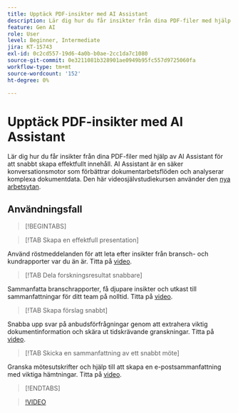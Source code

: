 ```yaml
---
title: Upptäck PDF-insikter med AI Assistant
description: Lär dig hur du får insikter från dina PDF-filer med hjälp av AI-assistenten
feature: Gen AI
role: User
level: Beginner, Intermediate
jira: KT-15743
exl-id: 0c2cd557-19d6-4a0b-b0ae-2cc1da7c1080
source-git-commit: 0e3211081b328901ae0949b95fc557d9725060fa
workflow-type: tm+mt
source-wordcount: '152'
ht-degree: 0%

---
```


# Upptäck PDF-insikter med AI Assistant

Lär dig hur du får insikter från dina PDF-filer med hjälp av AI Assistant för att snabbt skapa effektfullt innehåll. AI Assistant är en säker konversationsmotor som förbättrar dokumentarbetsflöden och analyserar komplexa dokumentdata. Den här videosjälvstudiekursen använder den [nya arbetsytan](new-workspace.md).

## Användningsfall

>[!BEGINTABS]

>[!TAB Skapa en effektfull presentation]

Använd röstmeddelanden för att leta efter insikter från bransch- och kundrapporter var du än är. Titta på [video](https://video.tv.adobe.com/v/3428811?quality=12&learn=on&hidetitle=true).

>[!TAB Dela forskningsresultat snabbare]

Sammanfatta branschrapporter, få djupare insikter och utkast till sammanfattningar för ditt team på nolltid. Titta på [video](https://video.tv.adobe.com/v/3427286?quality=12&learn=on&hidetitle=true).

>[!TAB Skapa förslag snabbt]

Snabba upp svar på anbudsförfrågningar genom att extrahera viktig dokumentinformation och skära ut tidskrävande granskningar. Titta på [video](https://video.tv.adobe.com/v/3428639?quality=12&learn=on&hidetitle=true).

>[!TAB Skicka en sammanfattning av ett snabbt möte]

Granska mötesutskrifter och hjälp till att skapa en e-postsammanfattning med viktiga hämtningar. Titta på [video](https://video.tv.adobe.com/v/3427292?quality=12&learn=on&hidetitle=true).

>[!ENDTABS]

>[!VIDEO](https://video.tv.adobe.com/v/3430512?quality=12&learn=on&hidetitle=true)

